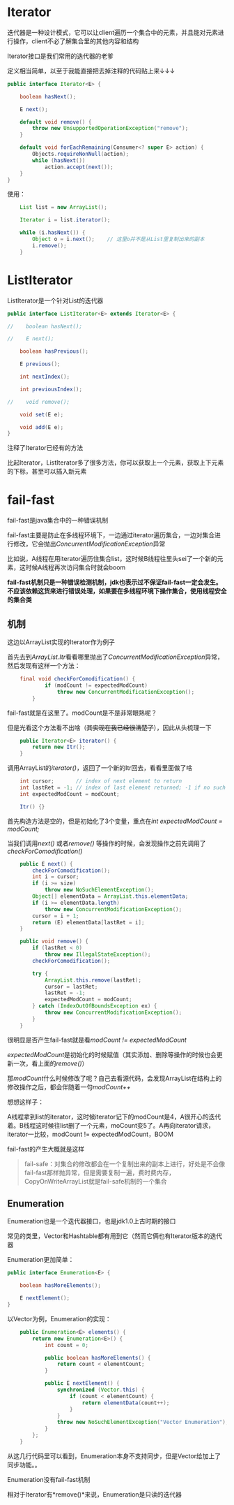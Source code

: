 # Iterator

迭代器是一种设计模式，它可以让client遍历一个集合中的元素，并且能对元素进行操作，client不必了解集合里的其他内容和结构

Iterator接口是我们常用的迭代器的老爹

定义相当简单，以至于我能直接把去掉注释的代码贴上来↓↓↓

```java
public interface Iterator<E> {

    boolean hasNext();

    E next();

    default void remove() {
        throw new UnsupportedOperationException("remove");
    }

    default void forEachRemaining(Consumer<? super E> action) {
        Objects.requireNonNull(action);
        while (hasNext())
            action.accept(next());
    }
}
```

使用：
```java
    List list = new ArrayList();

    Iterator i = list.iterator();

    while (i.hasNext()) {
        Object o = i.next();    // 这里o并不是从List里复制出来的副本
        i.remove();
    }
```

# ListIterator

ListIterator是一个针对List的迭代器

```java
public interface ListIterator<E> extends Iterator<E> {

//    boolean hasNext();

//    E next();

    boolean hasPrevious();

    E previous();

    int nextIndex();

    int previousIndex();

//    void remove();

    void set(E e);

    void add(E e);
}
```
注释了Iterator已经有的方法

比起Iterator，ListIterator多了很多方法，你可以获取上一个元素，获取上下元素的下标，甚至可以插入新元素

# fail-fast

fail-fast是java集合中的一种错误机制

fail-fast主要是防止在多线程环境下，一边通过iterator遍历集合，一边对集合进行修改，它会抛出*ConcurrentModificationException*异常

比如说，A线程在用iterator遍历住集合list，这时候B线程往里头sei了一个新的元素，这时候A线程再次访问集合时就会boom

**fail-fast机制只是一种错误检测机制，jdk也表示过不保证fail-fast一定会发生。不应该依赖这货来进行错误处理，如果要在多线程环境下操作集合，使用线程安全的集合类**

## 机制

这边以ArrayList实现的Iterator作为例子

首先去到*ArrayList.Itr*看看哪里抛出了*ConcurrentModificationException*异常，然后发现有这样一个方法：
```java
    final void checkForComodification() {
            if (modCount != expectedModCount)
                throw new ConcurrentModificationException();
        }
```
fail-fast就是在这里了。modCount是不是非常眼熟呢？

但是光看这个方法看不出啥（~~其实现在我已经很清楚了~~），因此从头梳理一下

```java
    public Iterator<E> iterator() {
        return new Itr();
    }
```

调用ArrayList的*iterator()*，返回了一个新的Itr回去，看看里面做了啥

```java
    int cursor;       // index of next element to return
    int lastRet = -1; // index of last element returned; -1 if no such
    int expectedModCount = modCount;

    Itr() {}
```

首先构造方法是空的，但是初始化了3个变量，重点在*int expectedModCount = modCount;*

当我们调用*next()* 或者*remove()* 等操作的时候，会发现操作之前先调用了*checkForComodification()*

```java
    public E next() {
        checkForComodification();
        int i = cursor;
        if (i >= size)
            throw new NoSuchElementException();
        Object[] elementData = ArrayList.this.elementData;
        if (i >= elementData.length)
            throw new ConcurrentModificationException();
        cursor = i + 1;
        return (E) elementData[lastRet = i];
    }

    public void remove() {
        if (lastRet < 0)
            throw new IllegalStateException();
        checkForComodification();

        try {
            ArrayList.this.remove(lastRet);
            cursor = lastRet;
            lastRet = -1;
            expectedModCount = modCount;
        } catch (IndexOutOfBoundsException ex) {
            throw new ConcurrentModificationException();
        }
    }
```

很明显是否产生fail-fast就是看*modCount != expectedModCount*

*expectedModCount*是初始化的时候赋值（其实添加、删除等操作的时候也会更新一次，看上面的*remove()*）

那*modCount*什么时候修改了呢？自己去看源代码，会发现ArrayList在结构上的修改操作之后，都会伴随着一句*modCount++*

想想这样子：

A线程拿到list的iterator，这时候iterator记下的modCount是4，A很开心的迭代着。B线程这时候往list删了一个元素，moCount变5了。A再向iterator请求，iterator一比较，modCount != expectedModCount，BOOM

fail-fast的产生大概就是这样

> fail-safe：对集合的修改都会在一个复制出来的副本上进行，好处是不会像fail-fast那样抛异常，但是需要复制一遍，费时费内存，CopyOnWriteArrayList就是fail-safe机制的一个集合

## Enumeration

Enumeration也是一个迭代器接口，也是jdk1.0上古时期的接口

常见的类里，Vector和Hashtable都有用到它（然而它俩也有Iterator版本的迭代器

Enumeration更加简单：
```java
public interface Enumeration<E> {

    boolean hasMoreElements();

    E nextElement();
}
```

以Vector为例，Enumeration的实现：
```java
    public Enumeration<E> elements() {
        return new Enumeration<E>() {
            int count = 0;

            public boolean hasMoreElements() {
                return count < elementCount;
            }

            public E nextElement() {
                synchronized (Vector.this) {
                    if (count < elementCount) {
                        return elementData(count++);
                    }
                }
                throw new NoSuchElementException("Vector Enumeration");
            }
        };
    }
```
从这几行代码里可以看到，Enumeration本身不支持同步，但是Vector给加上了同步功能。。

Enumeration没有fail-fast机制

相对于Iterator有*remove()*来说，Enumeration是只读的迭代器
